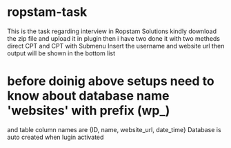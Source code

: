 # ropstam-task
This is the task regarding interview in Ropstam  Solutions
kindly download the zip file and upload it in plugin
then i have two done it with two metheds direct CPT and CPT with Submenu
Insert the username and website url then output will be shown in the bottom list
# before doinig above setups need to know about database name 'websites' with prefix (wp_)
and table column names are {ID, name, website_url, date_time}
Database is auto created when lugin activated

